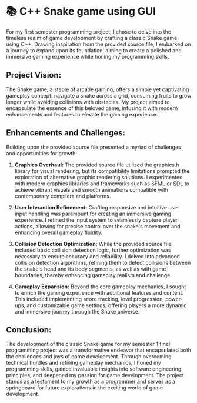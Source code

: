 # 📚 C++ Snake game using GUI

For my first semester programming project, I chose to delve into the timeless realm of game development by crafting a classic Snake game using C++. Drawing inspiration from the provided source file, I embarked on a journey to expand upon its foundation, aiming to create a polished and immersive gaming experience while honing my programming skills.


## **Project Vision:**

The Snake game, a staple of arcade gaming, offers a simple yet captivating gameplay concept: navigate a snake across a grid, consuming fruits to grow longer while avoiding collisions with obstacles. My project aimed to encapsulate the essence of this beloved game, infusing it with modern enhancements and features to elevate the gaming experience.


## **Enhancements and Challenges:**

Building upon the provided source file presented a myriad of challenges and opportunities for growth:

1. **Graphics Overhaul:** The provided source file utilized the graphics.h library for visual rendering, but its compatibility limitations prompted the exploration of alternative graphic rendering solutions. I experimented with modern graphics libraries and frameworks such as SFML or SDL to achieve vibrant visuals and smooth animations compatible with contemporary compilers and platforms.

2. **User Interaction Refinement:** Crafting responsive and intuitive user input handling was paramount for creating an immersive gaming experience. I refined the input system to seamlessly capture player actions, allowing for precise control over the snake's movement and enhancing overall gameplay fluidity.

3. **Collision Detection Optimization:** While the provided source file included basic collision detection logic, further optimization was necessary to ensure accuracy and reliability. I delved into advanced collision detection algorithms, refining them to detect collisions between the snake's head and its body segments, as well as with game boundaries, thereby enhancing gameplay realism and challenge.

4. **Gameplay Expansion:** Beyond the core gameplay mechanics, I sought to enrich the gaming experience with additional features and content. This included implementing score tracking, level progression, power-ups, and customizable game settings, offering players a more dynamic and immersive journey through the Snake universe.


## **Conclusion:**

The development of the classic Snake game for my semester 1 final programming project was a transformative endeavor that encapsulated both the challenges and joys of game development. Through overcoming technical hurdles and refining gameplay mechanics, I honed my programming skills, gained invaluable insights into software engineering principles, and deepened my passion for game development. The project stands as a testament to my growth as a programmer and serves as a springboard for future explorations in the exciting world of game development.
